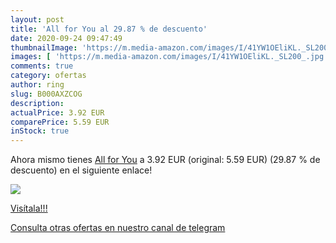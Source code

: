```yaml
---
layout: post
title: 'All for You al 29.87 % de descuento'
date: 2020-09-24 09:47:49
thumbnailImage: 'https://m.media-amazon.com/images/I/41YW1OEliKL._SL200_.jpg'
images: [ 'https://m.media-amazon.com/images/I/41YW1OEliKL._SL200_.jpg' ]
comments: true
category: ofertas
author: ring
slug: B000AXZCOG
description:
actualPrice: 3.92 EUR
comparePrice: 5.59 EUR
inStock: true
---
```


Ahora mismo tienes [All for You](https://www.amazon.com/dp/B000AXZCOG/?tag=redken08-20) a 3.92 EUR (original: 5.59 EUR) (29.87 %  de descuento) en el siguiente enlace!

[![](https://m.media-amazon.com/images/I/41YW1OEliKL._SL200_.jpg)](https://www.amazon.com/dp/B000AXZCOG/?tag=redken08-20)

[Visítala!!!](https://www.amazon.com/dp/B000AXZCOG/?tag=redken08-20)

[Consulta otras ofertas en nuestro canal de telegram](https://t.me/s/ofertas25)
